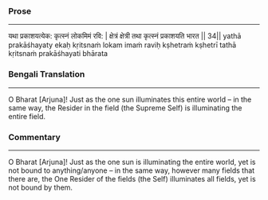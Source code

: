 ### Prose 
 --- 
यथा प्रकाशयत्येक: कृत्स्नं लोकमिमं रवि: |
क्षेत्रं क्षेत्री तथा कृत्स्नं प्रकाशयति भारत || 34||
yathā prakāśhayaty ekaḥ kṛitsnaṁ lokam imaṁ raviḥ
kṣhetraṁ kṣhetrī tathā kṛitsnaṁ prakāśhayati bhārata

### Bengali Translation 
 --- 
O Bharat [Arjuna]! Just as the one sun illuminates this entire world – in the same way, the Resider in the field (the Supreme Self) is illuminating the entire field.

### Commentary 
 --- 
O Bharat [Arjuna]! Just as the one sun is illuminating the entire world, yet is not bound to anything/anyone – in the same way, however many fields that there are, the One Resider of the fields (the Self) illuminates all fields, yet is not bound by them. 